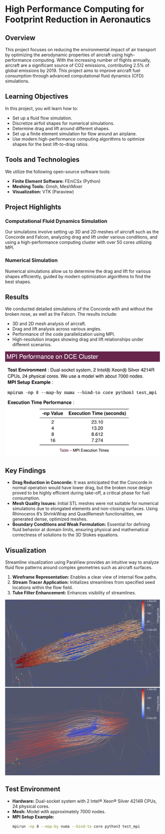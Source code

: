 # High Performance Computing for Footprint Reduction in Aeronautics

## Overview
This project focuses on reducing the environmental impact of air transport by optimizing the aerodynamic properties of aircraft using high-performance computing. With the increasing number of flights annually, aircraft are a significant source of CO2 emissions, contributing 2.5% of global emissions by 2019. This project aims to improve aircraft fuel consumption through advanced computational fluid dynamics (CFD) simulations.

## Learning Objectives
In this project, you will learn how to:
- Set up a fluid flow simulation.
- Discretize airfoil shapes for numerical simulations.
- Determine drag and lift around different shapes.
- Set up a finite element simulation for flow around an airplane.
- Use modern high-performance computing algorithms to optimize shapes for the best lift-to-drag ratios.

## Tools and Technologies
We utilize the following open-source software tools:
- **Finite Element Software:** FEniCSx (Python)
- **Meshing Tools:** Gmsh, MeshMixer
- **Visualization:** VTK (Paraview)

## Project Highlights
### Computational Fluid Dynamics Simulation
Our simulations involve setting up 3D and 2D meshes of aircraft such as the Concorde and Falcon, analyzing drag and lift under various conditions, and using a high-performance computing cluster with over 50 cores utilizing MPI.

### Numerical Simulation
Numerical simulations allow us to determine the drag and lift for various shapes efficiently, guided by modern optimization algorithms to find the best shapes.

## Results
We conducted detailed simulations of the Concorde with and without the broken nose, as well as the Falcon. The results include:
- 3D and 2D mesh analysis of aircraft.
- Drag and lift analysis across various angles.
- Performance of the code parallelization using MPI.
- High-resolution images showing drag and lift relationships under different scenarios.

![MPI Performance](data/performance/MPI_performance.png)


## Key Findings
- **Drag Reduction in Concorde:** It was anticipated that the Concorde in normal operation would have lower drag, but the broken nose design proved to be highly efficient during take-off, a critical phase for fuel consumption.
- **Mesh Quality Issues:** Initial STL meshes were not suitable for numerical simulations due to elongated elements and non-closing surfaces. Using Rhinoceros 8’s ShrinkWrap and QuadRemesh functionalities, we generated dense, optimized meshes.
- **Boundary Conditions and Weak Formulation:** Essential for defining fluid behavior at domain limits, ensuring physical and mathematical correctness of solutions to the 3D Stokes equations.

## Visualization
Streamline visualization using ParaView provides an intuitive way to analyze fluid flow patterns around complex geometries such as aircraft surfaces.

1. **Wireframe Representation:** Enables a clear view of internal flow paths.
2. **Stream Tracer Application:** Initializes streamlines from specified seed locations within the flow field.
3. **Tube Filter Enhancement:** Enhances visibility of streamlines.

![Streamline Concorde](results/Concorde/streamline_concorde.png)
![Streamline Falcon](results/Falcon/streamline_falcon.png)

## Test Environment
- **Hardware:** Dual-socket system with 2 Intel® Xeon® Silver 4214R CPUs, 24 physical cores.
- **Mesh:** Model with approximately 7000 nodes.
- **MPI Setup Example:**
  ```sh
  mpirun -np 8 --map-by numa --bind-to core python3 test_mpi